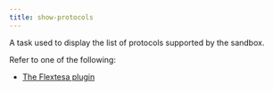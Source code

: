 ```yaml
---
title: show-protocols
---
```


A task used to display the list of protocols supported by the sandbox.

Refer to one of the following:
- [The Flextesa plugin](/taqueria/plugins/plugin-flextesa)